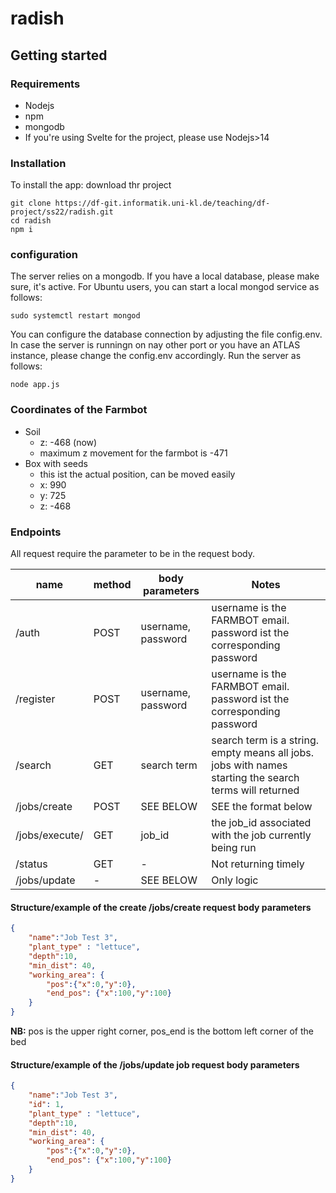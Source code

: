 # radish



## Getting started
### Requirements
 - Nodejs
 - npm
 - mongodb
 - If you're using Svelte for the project, please use Nodejs>14
### Installation  
To install the app:
download thr project 
```
git clone https://df-git.informatik.uni-kl.de/teaching/df-project/ss22/radish.git
cd radish
npm i
```
### configuration
The server relies on a mongodb. If you have a local database, please make sure, it's active.
For Ubuntu users, you can start a local mongod service as follows:
```
sudo systemctl restart mongod
```
You can configure the database connection by adjusting the file config.env. In case the server is runningn on nay other port or you have an ATLAS instance, please change the config.env accordingly.
Run the server as follows:
```
node app.js
```

### Coordinates of the Farmbot

- Soil
   - z: -468 (now)
   - maximum z movement for the farmbot is -471
- Box with seeds
   - this ist the actual position, can be moved easily
   - x: 990
   - y: 725
   - z: -468
### Endpoints
All request require the parameter  to be in the request body.


| name           | method | body  parameters   | Notes                                                                                                  |
|----------------|--------|--------------------|--------------------------------------------------------------------------------------------------------|
| /auth          | POST   | username, password | username is the FARMBOT email. password ist the corresponding password                                 |
| /register      | POST   | username, password | username is the FARMBOT email. password ist the corresponding password                                 |
| /search        | GET    | search term        | search term is a string. empty means all jobs. jobs with names starting the search terms will returned |
| /jobs/create   | POST   | SEE BELOW          | SEE the format below                                                                                   |
| /jobs/execute/ | GET    | job_id             | the job_id associated with the job currently being run                                                 |
| /status        | GET    | -                  | Not returning timely                                                                                   |
| /jobs/update   | -      | SEE BELOW          | Only logic                                                                                             |

#### Structure/example of the create /jobs/create request body parameters
```json
{
    "name":"Job Test 3",
    "plant_type" : "lettuce",
    "depth":10,
    "min_dist": 40,
    "working_area": {
        "pos":{"x":0,"y":0},
        "end_pos": {"x":100,"y":100}
    }
}
```
**NB:** pos is the upper right corner,  pos_end is the bottom left corner of the bed
#### Structure/example of the /jobs/update job request body parameters
```json
{
    "name":"Job Test 3",
    "id": 1,
    "plant_type" : "lettuce",
    "depth":10,
    "min_dist": 40,
    "working_area": {
        "pos":{"x":0,"y":0},
        "end_pos": {"x":100,"y":100}
    }
}
```
